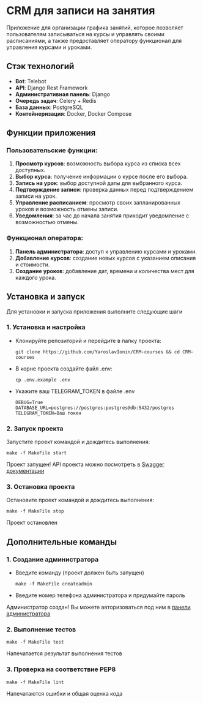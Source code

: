 # CRM для записи на занятия

Приложение для организации графика занятий, которое позволяет пользователям записываться на курсы и управлять своими расписаниями, а также предоставляет оператору функционал для управления курсами и уроками.
## Стэк технологий
- **Bot**: Telebot
- **API**: Django Rest Framework
- **Административная панель**: Django
- **Очередь задач**: Celery + Redis
- **База данных**: PostgreSQL
- **Контейнеризация**: Docker, Docker Compose
## Функции приложения

### Пользовательские функции:
1. **Просмотр курсов**: возможность выбора курса из списка всех доступных.
2. **Выбор курса**: получение информации о курсе после его выбора.
3. **Запись на урок**: выбор доступной даты для выбранного курса.
4. **Подтверждение записи**: проверка данных перед подтверждением записи на урок.
5. **Управление расписанием**: просмотр своих запланированных уроков и возможность отмены записи.
6. **Уведомления**: за час до начала занятия приходит уведомление с возможностью отмены.

### Функционал оператора:
1. **Панель администратора**: доступ к управлению курсами и уроками.
2. **Добавление курсов**: создание новых курсов с указанием описания и стоимости.
3. **Создание уроков**: добавление дат, времени и количества мест для каждого урока.

## Установка и запуск

Для установки и запуска приложения выполните следующие шаги

### 1. Установка и настройка
- Клонируйте репозиторий и перейдите в папку проекта:
    ```shell
    git clone https://github.com/YaroslavIonin/CRM-courses && cd CRM-courses
    ```
- В корне проекта создайте файл .env:
    ```shell
    cp .env.example .env
    ```
- Укажите ваш TELEGRAM_TOKEN в файле .env
    ```text
    DEBUG=True
    DATABASE_URL=postgres://postgres:postgres@db:5432/postgres
    TELEGRAM_TOKEN=Ваш токен
    ```
### 2. Запуск проекта
Запустите проект командой и дождитесь выполнения:
  ```shell
  make -f MakeFile start
  ```

Проект запущен! API проекта можно посмотреть в [Swagger документации](http://0.0.0.0/swagger)

### 3. Остановка проекта
Остановите проект командой и дождитесь выполнения:
  ```shell
  make -f MakeFile stop
  ```
Проект остановлен

## Дополнительные команды

### 1. Создание администратора
- Введите команду (проект должен быть запущен)
  ```shell
  make -f MakeFile createadmin
  ```
- Введите номер телефона администратора и придумайте пароль

Администратор создан! Вы можете авторизоваться под ним в [панели администратора](http://0.0.0.0/admin)

### 2. Выполнение тестов
  ```shell
  make -f MakeFile test
  ```
Напечатается результат выполнения тестов

### 3. Проверка на соответствие PEP8
  ```shell
  make -f MakeFile lint
  ```
Напечатаются ошибки и общая оценка кода